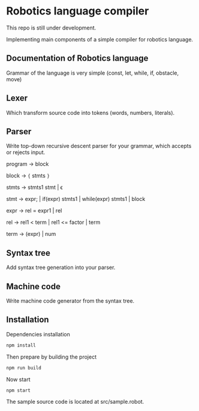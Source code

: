 # Robotics language compiler

This repo is still under development.

Implementing main components of a simple compiler for robotics language.

## Documentation of Robotics language

Grammar of the language is very simple (const, let, while, if, obstacle, move)

## Lexer

Which transform source code into tokens (words, numbers, literals).

## Parser

Write top-down recursive descent parser for your grammar, which accepts or rejects input.

program -> block

block -> `{` stmts `}`

stmts -> stmts1 stmt
      |  ϵ

stmt -> expr;
      | if(expr) stmts1
      | while(expr) stmts1
      | block

expr -> rel = expr1
      | rel

rel -> rel1 < term
     | rel1 <= factor
     | term

term -> (expr)
      | num

## Syntax tree

Add syntax tree generation into your parser.

## Machine code

Write machine code generator from the syntax tree.

## Installation

Dependencies installation

```sh
npm install
```

Then prepare by building the project

```sh
npm run build
```

Now start

```sh
npm start
```

The sample source code is located at src/sample.robot.

